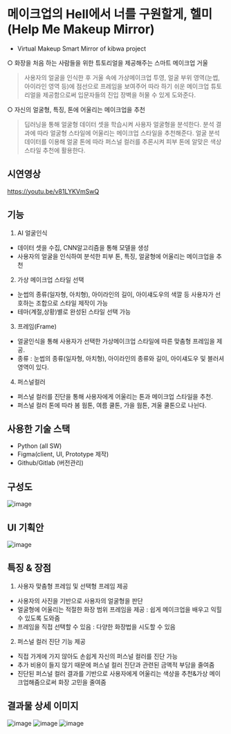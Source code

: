 #  메이크업의 Hell에서 너를 구원할게, 헬미 (Help Me Makeup Mirror) 

- Virtual Makeup Smart Mirror of kibwa project


○ 화장을 처음 하는 사람들을 위한 튜토리얼을 제공해주는 스마트 메이크업 거울
> 사용자의 얼굴을 인식한 후 거울 속에 가상메이크업 투영, 얼굴 부위 영역(눈썹, 아이라인 영역 등)에 점선으로 프레임을 보여주어 따라 하기 쉬운 메이크업 튜토리얼을 제공함으로써 입문자들의 진입 장벽을 허물 수 있게 도와준다.

○ 자신의 얼굴형, 특징, 톤에 어울리는 메이크업을 추천
> 딥러닝을 통해 얼굴형 데이터 셋을 학습시켜 사용자 얼굴형을 분석한다. 분석 결과에 따라 얼굴형 스타일에 어울리는 메이크업 스타일을 추천해준다. 얼굴 분석 데이터를 이용해 얼굴 톤에 따라 퍼스널 컬러를 추론시켜 피부 톤에 알맞은 색상 스타일 추천에 활용한다.

## 시연영상
https://youtu.be/v81LYKVmSwQ

## 기능
1) AI 얼굴인식
- 데이터 셋을 수집, CNN알고리즘을 통해 모델을 생성 
- 사용자의 얼굴을 인식하여 분석한 피부 톤, 특징, 얼굴형에 어울리는 메이크업을 추천
2) 가상 메이크업 스타일 선택
- 눈썹의 종류(일자형, 아치형), 아이라인의 길이, 아이섀도우의 색깔 등 사용자가 선호하는 조합으로 스타일 제작이 가능
- 테마(계절,상황)별로 완성된 스타일 선택 가능
3) 프레임(Frame)
- 얼굴인식을 통해 사용자가 선택한 가상메이크업 스타일에 따른 맞춤형 프레임을 제공.
- 종류 : 눈썹의 종류(일자형, 아치형), 아이라인의 종류와 길이, 아이섀도우 및 블러셔 영역이 있다.
4) 퍼스널컬러
- 퍼스널 컬러를 진단을 통해 사용자에게 어울리는 톤과 메이크업 스타일을 추천.
- 퍼스널 컬러 톤에 따라 봄 웜톤, 여름 쿨톤, 가을 웜톤, 겨울 쿨톤으로 나뉜다. 

## 사용한 기술 스택
- Python (all SW)
- Figma(client, UI, Prototype 제작)
- Github/Gitlab (버전관리)


## 구성도
![image](https://user-images.githubusercontent.com/48430781/113004607-b14eca80-91ae-11eb-89e2-25dfbc6955ff.png)

## UI 기획안
![image](https://user-images.githubusercontent.com/48430781/113004717-c75c8b00-91ae-11eb-8930-23187099ba56.png)

## 특징 & 장점
1) 사용자 맞춤형 프레임 및 선택형 프레임 제공
- 사용자의 사진을 기반으로 사용자의 얼굴형을 판단
- 얼굴형에 어울리는 적절한 화장 범위 프레임을 제공 : 쉽게 메이크업을 배우고 익힐 수 있도록 도와줌
- 프레임을 직접 선택할 수 있음 : 다양한 화장법을 시도할 수 있음
2) 퍼스널 컬러 진단 기능 제공
- 직접 가게에 가지 않아도 손쉽게 자신의 퍼스널 컬러를 진단 가능
- 추가 비용이 들지 않기 때문에 퍼스널 컬러 진단과 관련된 금액적 부담을 줄여줌
- 진단된 퍼스널 컬러 결과를 기반으로 사용자에게 어울리는 색상을 추천&가상 메이크업해줌으로써 화장 고민을 줄여줌

## 결과물 상세 이미지
![image](https://user-images.githubusercontent.com/48430781/113008091-b2cdc200-91b1-11eb-9a50-06bdf4ab116c.png)
![image](https://user-images.githubusercontent.com/48430781/113008100-b4978580-91b1-11eb-9c0c-758a22d38396.png)
![image](https://user-images.githubusercontent.com/48430781/113008110-b5c8b280-91b1-11eb-9b01-6b70fc18beda.png)



